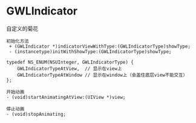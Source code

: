 # GWLIndicator
自定义的菊花

```oc
初始化方法
 + (GWLIndicator *)indicatorViewWithType:(GWLIndicatorType)showType;
 - (instancetype)initWithShowType:(GWLIndicatorType)showType;
```

```oc
typedef NS_ENUM(NSUInteger, GWLIndicatorType) {
    GWLIndicatorTypeAtView,  // 显示在view上
    GWLIndicatorTypeAtWindow // 显示在window上（会盖住底层view不能交互）
};
```

```oc
开始动画
- (void)startAnimatingAtView:(UIView *)view;
```

```oc
停止动画
- (void)stopAnimating;
```
